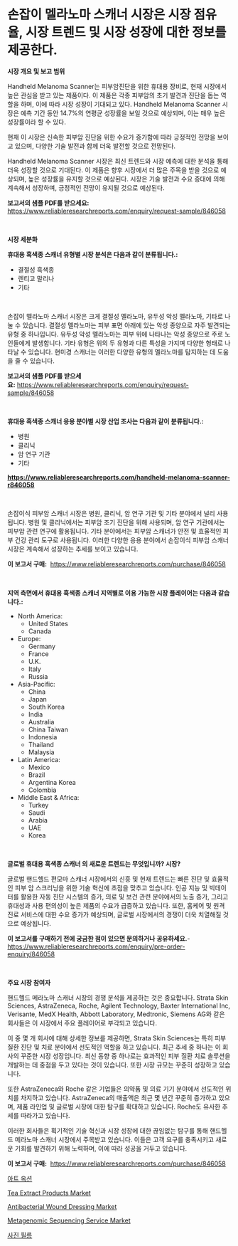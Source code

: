 <p><h1>손잡이 멜라노마 스캐너 시장은 시장 점유율, 시장 트렌드 및 시장 성장에 대한 정보를 제공한다.</h1></p><p><strong>시장 개요 및 보고 범위</strong></p>
<p><p>Handheld Melanoma Scanner는 피부암진단을 위한 휴대용 장비로, 현재 시장에서 높은 관심을 받고 있는 제품이다. 이 제품은 각종 피부암의 초기 발견과 진단을 돕는 역할을 하며, 이에 따라 시장 성장이 기대되고 있다. Handheld Melanoma Scanner 시장은 예측 기간 동안 14.7%의 연평균 성장률을 보일 것으로 예상되며, 이는 매우 높은 성장률이라 할 수 있다.</p><p>현재 이 시장은 신속한 피부암 진단을 위한 수요가 증가함에 따라 긍정적인 전망을 보이고 있으며, 다양한 기술 발전과 함께 더욱 발전할 것으로 전망된다.</p><p>Handheld Melanoma Scanner 시장은 최신 트렌드와 시장 예측에 대한 분석을 통해 더욱 성장할 것으로 기대된다. 이 제품은 향후 시장에서 더 많은 주목을 받을 것으로 예상되며, 높은 성장률을 유지할 것으로 예상된다. 시장은 기술 발전과 수요 증대에 의해 계속해서 성장하며, 긍정적인 전망이 유지될 것으로 예상된다.</p></p>
<p><strong>보고서의 샘플 PDF를 받으세요:</strong> <a href="https://www.reliableresearchreports.com/enquiry/request-sample/846058">https://www.reliableresearchreports.com/enquiry/request-sample/846058</a></p>
<p>&nbsp;</p>
<p><strong>시장 세분화</strong></p>
<p><strong>휴대용 흑색종 스캐너 유형별 시장 분석은 다음과 같이 분류됩니다.:</strong></p>
<p><ul><li>결절성 흑색종</li><li>렌티고 말리나</li><li>기타</li></ul></p>
<p>&nbsp;</p>
<p><p>손잡이 멜라노마 스캐너 시장은 크게 결절성 멜라노마, 유두성 악성 멜라노마, 기타로 나눌 수 있습니다. 결절성 멜라노마는 피부 표면 아래에 있는 악성 종양으로 자주 발견되는 유형 중 하나입니다. 유두성 악성 멜라노마는 피부 위에 나타나는 악성 종양으로 주로 노인들에게 발생합니다. 기타 유형은 위의 두 유형과 다른 특성을 가지며 다양한 형태로 나타날 수 있습니다. 현미경 스캐너는 이러한 다양한 유형의 멜라노마를 탐지하는 데 도움을 줄 수 있습니다.</p></p>
<p><strong>보고서의 샘플 PDF를 받으세요:</strong>&nbsp;<a href="https://www.reliableresearchreports.com/enquiry/request-sample/846058">https://www.reliableresearchreports.com/enquiry/request-sample/846058</a></p>
<p>&nbsp;</p>
<p><strong> 휴대용 흑색종 스캐너 응용 분야별 시장 산업 조사는 다음과 같이 분류됩니다.:</strong></p>
<p><ul><li>병원</li><li>클리닉</li><li>암 연구 기관</li><li>기타</li></ul></p>
<p><strong><a href="https://www.reliableresearchreports.com/handheld-melanoma-scanner-r846058">https://www.reliableresearchreports.com/handheld-melanoma-scanner-r846058</a></strong></p>
<p>&nbsp;</p>
<p><p>손잡이식 피부암 스캐너 시장은 병원, 클리닉, 암 연구 기관 및 기타 분야에서 널리 사용됩니다. 병원 및 클리닉에서는 피부암 조기 진단을 위해 사용되며, 암 연구 기관에서는 피부암 관련 연구에 활용됩니다. 기타 분야에서는 피부암 스캐너가 안전 및 효율적인 피부 건강 관리 도구로 사용됩니다. 이러한 다양한 응용 분야에서 손잡이식 피부암 스캐너 시장은 계속해서 성장하는 추세를 보이고 있습니다.</p></p>
<p><strong>이 보고서 구매:</strong>&nbsp; <a href="https://www.reliableresearchreports.com/purchase/846058">https://www.reliableresearchreports.com/purchase/846058</a></p>
<p>&nbsp;</p>
<p><strong>지역 측면에서 휴대용 흑색종 스캐너 지역별로 이용 가능한 시장 플레이어는 다음과 같습니다.:</strong></p>
<p><ul>
    <li>
        North America:
        <ul>
            <li>United States</li>
            <li>Canada</li>
        </ul>
    </li>
    <li>
        Europe:
        <ul>
            <li>Germany</li>
            <li>France</li>
            <li>U.K.</li>
            <li>Italy</li>
            <li>Russia</li>
        </ul>
    </li>
    <li>
        Asia-Pacific:
        <ul>
            <li>China</li>
            <li>Japan</li>
            <li>South Korea</li>
            <li>India</li>
            <li>Australia</li>
            <li>China Taiwan</li>
            <li>Indonesia</li>
            <li>Thailand</li>
            <li>Malaysia</li>
        </ul>
    </li>
    <li>
        Latin America:
        <ul>
            <li>Mexico</li>
            <li>Brazil</li>
            <li>Argentina Korea</li>
            <li>Colombia</li>
        </ul>
    </li>
    <li>
        Middle East & Africa:
        <ul>
            <li>Turkey</li>
            <li>Saudi</li>
            <li>Arabia</li>
            <li>UAE</li>
            <li>Korea</li>
        </ul>
    </li>
    </ul></p>
<p>&nbsp;</p>
<p><strong>글로벌 휴대용 흑색종 스캐너 의 새로운 트렌드는 무엇입니까? 시장?</strong></p>
<p><p>글로벌 핸드헬드 편모마 스캐너 시장에서의 신흥 및 현재 트렌드는 빠른 진단 및 효율적인 피부 암 스크리닝을 위한 기술 혁신에 초점을 맞추고 있습니다. 인공 지능 및 빅데이터를 활용한 자동 진단 시스템의 증가, 의료 및 보건 관련 분야에서의 노출 증가, 그리고 휴대성과 사용 편의성이 높은 제품의 수요가 급증하고 있습니다. 또한, 홈케어 및 원격 진료 서비스에 대한 수요 증가가 예상되며, 글로벌 시장에서의 경쟁이 더욱 치열해질 것으로 예상됩니다.</p></p>
<p><strong>이 보고서를 구매하기 전에 궁금한 점이 있으면 문의하거나 공유하세요.</strong>- <a href="https://www.reliableresearchreports.com/enquiry/pre-order-enquiry/846058">https://www.reliableresearchreports.com/enquiry/pre-order-enquiry/846058</a></p>
<p>&nbsp;</p>
<p><strong>주요 시장 참여자</strong></p>
<p><p>핸드헬드 메라노마 스캐너 시장의 경쟁 분석을 제공하는 것은 중요합니다. Strata Skin Sciences, AstraZeneca, Roche, Agilent Technology, Baxter International Inc, Verisante, MedX Health, Abbott Laboratory, Medtronic, Siemens AG와 같은 회사들은 이 시장에서 주요 플레이어로 부각되고 있습니다.</p><p>이 중 몇 개 회사에 대해 상세한 정보를 제공하면, Strata Skin Sciences는 특히 피부 질환 진단 및 치료 분야에서 선도적인 역할을 하고 있습니다. 최근 추세 중 하나는 이 회사의 꾸준한 시장 성장입니다. 최신 동향 중 하나로는 효과적인 피부 질환 치료 솔루션을 개발하는 데 중점을 두고 있다는 것이 있습니다. 또한 시장 규모는 꾸준히 성장하고 있습니다.</p><p>또한 AstraZeneca와 Roche 같은 기업들은 의약품 및 의료 기기 분야에서 선도적인 위치를 차지하고 있습니다. AstraZeneca의 매출액은 최근 몇 년간 꾸준히 증가하고 있으며, 제품 라인업 및 글로벌 시장에 대한 탐구를 확대하고 있습니다. Roche도 유사한 추세를 따라가고 있습니다.</p><p>이러한 회사들은 획기적인 기술 혁신과 시장 성장에 대한 끊임없는 탐구를 통해 핸드헬드 메라노마 스캐너 시장에서 주목받고 있습니다. 이들은 고객 요구를 충족시키고 새로운 기회를 발견하기 위해 노력하며, 이에 따라 성공을 거두고 있습니다.</p></p>
<p><strong>이 보고서 구매:</strong>&nbsp;&nbsp;<a href="https://www.reliableresearchreports.com/purchase/846058">https://www.reliableresearchreports.com/purchase/846058</a></p>
<p><p><a href="https://medium.com/@cierrahayes645/2024-2031%EB%85%84-%EA%B8%B0%EA%B0%84%EC%9D%84-%EB%8C%80%EC%83%81%EC%9C%BC%EB%A1%9C-%EC%98%88%EC%B8%A1%EB%90%9C-%EB%AF%B8%EC%88%A0-%EA%B2%BD%EB%A7%A4-%EC%8B%9C%EC%9E%A5-%EB%8F%99%ED%96%A5-%EB%B0%8F-%EC%8B%9C%EC%9E%A5-%EB%B6%84%EC%84%9D-c2988c50b45b">아트 옥션</a></p><p><a href="https://issuu.com/reportprime-2/docs/tea-extract-products-market-size-2030.pptx">Tea Extract Products Market</a></p><p><a href="https://github.com/julyju69/Market-Research-Report-List-3/blob/main/antibacterial-wound-dressing-market.md">Antibacterial Wound Dressing Market</a></p><p><a href="https://github.com/nathandecarvalho/Market-Research-Report-List-3/blob/main/metagenomic-sequencing-service-market.md">Metagenomic Sequencing Service Market</a></p><p><a href="https://medium.com/@emmettsaynford43546/%EC%82%AC%EC%A7%84-%ED%95%84%EB%A6%84-%EC%8B%9C%EC%9E%A5-%EC%9C%A0%ED%98%95-%EC%9D%91%EC%9A%A9-%ED%94%84%EB%A1%9C%EA%B7%B8%EB%9E%A8-%EB%B0%8F-%EC%A7%80%EB%A6%AC%EC%A0%81%EC%9D%B8-%EC%B8%A1%EB%A9%B4%EC%97%90%EC%84%9C-%ED%8F%AC%EA%B4%84%EC%A0%81-%ED%8F%89%EA%B0%80-d4e52def0b27">사진 필름</a></p></p>